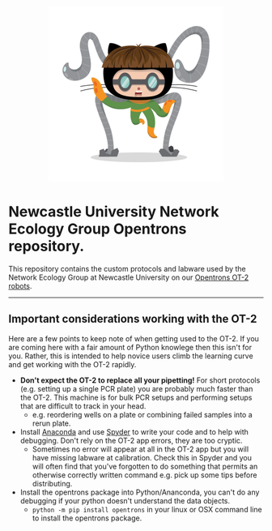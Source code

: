 <p align="center">
<img src="https://github.com/NewcastleUni-NetworkEcologyGroup/Opentrons/blob/master/images/droctocat.png">
</p>

# Newcastle University Network Ecology Group Opentrons repository.

This repository contains the custom protocols and labware used by the Network Ecology Group at Newcastle University on our [Opentrons OT-2 robots](https://opentrons.com/ot-2).
***

## Important considerations working with the OT-2
Here are a few points to keep note of when getting used to the OT-2. If you are coming here with a fair amount of Python knowlege then this isn't for you. Rather, this is intended to help novice users climb the learning curve and get working with the OT-2 rapidly.

* **Don't expect the OT-2 to replace all your pipetting!** For short protocols (e.g. setting up a single PCR plate) you are probably much faster than the OT-2. This machine is for bulk PCR setups and performing setups that are difficult to track in your head. 
    + e.g. reordering wells on a plate or combining failed samples into a rerun plate.
* Install [Anaconda](https://www.anaconda.com/) and use [Spyder](https://www.spyder-ide.org/) to write your code and to help with debugging. Don't rely on the OT-2 app errors, they are too cryptic.
    + Sometimes no error will appear at all in the OT-2 app but you will have missing labware at calibration. Check this in Spyder and you will often find that you've forgotten to do something that permits an otherwise correctly written command e.g. pick up some tips before distributing.
* Install the opentrons package into Python/Ananconda, you can't do any debugging if your python doesn't understand the data objects.
    + `python -m pip install opentrons` in your linux or OSX command line to install the opentrons package.
